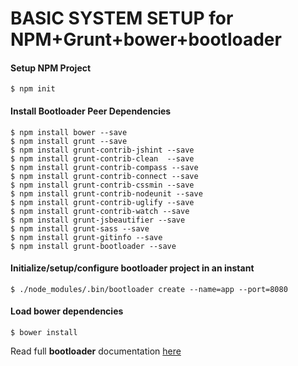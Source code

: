 # BASIC SYSTEM SETUP for NPM+Grunt+bower+bootloader

#### Setup NPM Project
````
$ npm init

````

#### Install Bootloader Peer Dependencies

```
$ npm install bower --save
$ npm install grunt --save
$ npm install grunt-contrib-jshint --save
$ npm install grunt-contrib-clean  --save
$ npm install grunt-contrib-compass --save
$ npm install grunt-contrib-connect --save
$ npm install grunt-contrib-cssmin --save
$ npm install grunt-contrib-nodeunit --save
$ npm install grunt-contrib-uglify --save
$ npm install grunt-contrib-watch --save
$ npm install grunt-jsbeautifier --save
$ npm install grunt-sass --save
$ npm install grunt-gitinfo --save
$ npm install grunt-bootloader --save

```

#### Initialize/setup/configure bootloader project in an instant

```
$ ./node_modules/.bin/bootloader create --name=app --port=8080
```

#### Load bower dependencies

```
$ bower install 
```

Read full **bootloader** documentation [here](/nodeutilz/grunt-bootloader/master/README.md)
